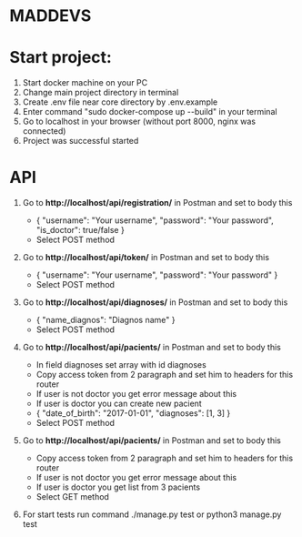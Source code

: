 # MADDEVS

# Start project:
  1) Start docker machine on your PC
  2) Change main project directory in terminal
  3) Create .env file near core directory by .env.example 
  4) Enter command "sudo docker-compose up --build" in your terminal
  5) Go to localhost in your browser (without port 8000, nginx was connected)
  6) Project was successful started

# API
  1) Go to **http://localhost/api/registration/** in Postman and set to body this
     - {
        "username": "Your username",
        "password": "Your password",
        "is_doctor": true/false
      }
     - Select POST method
     
  2) Go to **http://localhost/api/token/** in Postman and set to body this
     - {
        "username": "Your username",
        "password": "Your password"
      }
     - Select POST method
     
  3) Go to **http://localhost/api/diagnoses/** in Postman and set to body this
     - {
        "name_diagnos": "Diagnos name"
      }
     - Select POST method
     
  4) Go to **http://localhost/api/pacients/** in Postman and set to body this
     - In field diagnoses set array with id diagnoses
     - Copy access token from 2 paragraph and set him to headers for this router
     - If user is not doctor you get error message about this
     - If user is doctor you can create new pacient
     - {
        "date_of_birth": "2017-01-01",
        "diagnoses": [1, 3]
     }
     - Select POST method
     
  5) Go to **http://localhost/api/pacients/** in Postman and set to body this
     - Copy access token from 2 paragraph and set him to headers for this router
     - If user is not doctor you get error message about this
     - If user is doctor you get list from 3 pacients
     - Select GET method 

  6) For start tests run command ./manage.py test or python3 manage.py test
